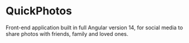 # QuickPhotos
Front-end application built in full Angular version 14, for social media to share photos with friends, family and loved ones.
